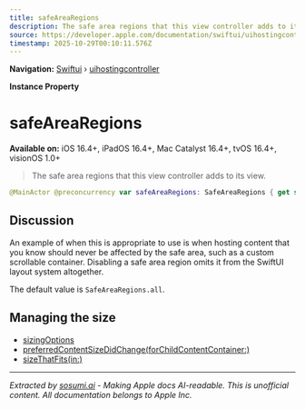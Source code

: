 ```yaml
---
title: safeAreaRegions
description: The safe area regions that this view controller adds to its view.
source: https://developer.apple.com/documentation/swiftui/uihostingcontroller/safearearegions
timestamp: 2025-10-29T00:10:11.576Z
---
```


**Navigation:** [Swiftui](/documentation/swiftui) › [uihostingcontroller](/documentation/swiftui/uihostingcontroller)

**Instance Property**

# safeAreaRegions

**Available on:** iOS 16.4+, iPadOS 16.4+, Mac Catalyst 16.4+, tvOS 16.4+, visionOS 1.0+

> The safe area regions that this view controller adds to its view.

```swift
@MainActor @preconcurrency var safeAreaRegions: SafeAreaRegions { get set }
```

## Discussion

An example of when this is appropriate to use is when hosting content that you know should never be affected by the safe area, such as a custom scrollable container. Disabling a safe area region omits it from the SwiftUI layout system altogether.

The default value is `SafeAreaRegions.all`.

## Managing the size

- [sizingOptions](/documentation/swiftui/uihostingcontroller/sizingoptions)
- [preferredContentSizeDidChange(forChildContentContainer:)](/documentation/swiftui/uihostingcontroller/preferredcontentsizedidchange(forchildcontentcontainer:))
- [sizeThatFits(in:)](/documentation/swiftui/uihostingcontroller/sizethatfits(in:))

---

*Extracted by [sosumi.ai](https://sosumi.ai) - Making Apple docs AI-readable.*
*This is unofficial content. All documentation belongs to Apple Inc.*

